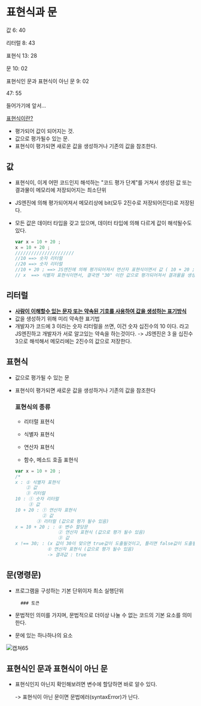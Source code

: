 # 표현식과 문

값 6: 40

리터럴 8: 43

표현식 13: 28

문 10: 02

표현식인 문과 표현식이 아닌 문 9: 02







47: 55

들어가기에 앞서...

<u>표현식이란?</u>

- 평가되어 값이 되어지는 것.
- 값으로 평가될수 있는 문.
- 표현식이 평가되면 새로운 값을 생성하거나 기존의 값을 참조한다.

## 값

- 표현식이, 이게 어떤 코드인지 해석하는 "코드 평가 단계"를 거쳐서 생성된 값 또는 결과물이 메모리에 저장되어지는 최소단위

- JS엔진에 의해 평가되어져서 메모리상에 bit(모두 2진수로 저장되어진다)로 저장된다.

- 모든 값은 데이터 타입을 갖고 있으며, 데이터 타입에 의해 다르게 값이 해석될수도 있다.

  ```javascript
  var x = 10 + 20 ;
  x = 10 + 20 ;
  //////////////////////
  //10 ==> 숫자 리터럴
  //20 ==> 숫자 리터럴
  //10 + 20 ; ==> JS엔진에 의해 평가되어져서 연산자 표현식이면서 값 ( 10 + 20 ; 와 "30"은 동치)
  // x  ==> 식별자 표현식이면서, 결국엔 "30" 이란 값으로 평가되어져서 결과물을 생성하기때문에 값
  ```

## 리터럴

- <u>**사람이 이해할수 있는 문자 또는 약속된 기호를 사용하여 값을 생성하는 표기방식**</u>
- 값을 생성하기 위해 미리 약속한 표기법
-  개발자가 코드에 3 이라는 숫자 리터럴을 쓰면, 이건 숫자 십진수의 10 이다. 라고 JS엔진하고
  개발자가 서로 알고있는 약속을 하는것이다.
  -> JS엔진은 3 을 십진수 3으로 해석해서 메모리에는 2진수의 값으로 저장한다.

## 표현식

- 값으로 평가될 수 있는 문

- 표현식이 평가되면 새로운 값을 생성하거나 기존의 값을 참조한다

  ### 표현식의 종류

  - 리터럴 표현식
  - 식별자 표현식

  - 연산자 표현식
  - 함수, 메소드 호출 표현식

  ```javascript
  var x = 10 + 20 ;
  /*
  x : ① 식별자 표현식
      ② 값
      ③ 리터럴
  10 : ① 숫자 리터럴
       ③ 값
  10 + 20 : ① 연산자 표현식
            ② 값
       	  ③ 리터럴 (값으로 평가 될수 있음)
  x = 10 + 20 ; : ① 변수 할당문
                  ② 연산자 표현식 (값으로 평가 될수 있음)
                  ③ 값
  x !== 30; : (x 값이 30이 맞으면 true값이 도출될것이고, 틀리면 false값이 도출될것이다.)
              ① 연산자 표현식 (값으로 평가 될수 있음)
              -> 결과값 : true
  ```

## 문(명령문)

- 프로그램을 구성하는 기본 단위이자 최소 실행단위

		### 토큰

- 문법적인 의미를 가지며, 문법적으로 더이상 나눌 수 없는 코드의 기본 요소를 의미한다.
- 문에 있는 하나하나의 요소

![캡쳐65](https://user-images.githubusercontent.com/62126380/80301041-7b55d900-87dc-11ea-9fb0-cea169a092d5.jpg) 



## 표현식인 문과 표현식이 아닌 문

- 표현식인지 아닌지 확인해보려면 변수에 할당하면 바로 알수 있다. 

  -> 표현식이 아닌 문이면 문법에러(syntaxError)가 난다. 



